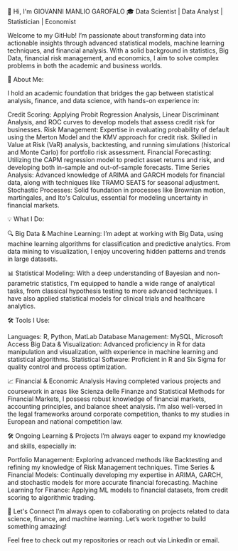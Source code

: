 👋 Hi, I'm GIOVANNI MANLIO GAROFALO
🎓 Data Scientist | Data Analyst | Statistician | Economist

Welcome to my GitHub! I’m passionate about transforming data into actionable insights through advanced statistical models, machine learning techniques, and financial analysis. With a solid background in statistics, Big Data, financial risk management, and economics, I aim to solve complex problems in both the academic and business worlds.

🚀 About Me: 

I hold an academic foundation that bridges the gap between statistical analysis, finance, and data science, with hands-on experience in:

Credit Scoring: Applying Probit Regression Analysis, Linear Discriminant Analysis, and ROC curves to develop models that assess credit risk for businesses.
Risk Management: Expertise in evaluating probability of default using the Merton Model and the KMV approach for credit risk. Skilled in Value at Risk (VaR) analysis, backtesting, and running simulations (historical and Monte Carlo) for portfolio risk assessment.
Financial Forecasting: Utilizing the CAPM regression model to predict asset returns and risk, and developing both in-sample and out-of-sample forecasts.
Time Series Analysis: Advanced knowledge of ARIMA and GARCH models for financial data, along with techniques like TRAMO SEATS for seasonal adjustment.
Stochastic Processes: Solid foundation in processes like Brownian motion, martingales, and Ito's Calculus, essential for modeling uncertainty in financial markets.


💡 What I Do:


🔍 Big Data & Machine Learning: I’m adept at working with Big Data, using machine learning algorithms for classification and predictive analytics. From data mining to visualization, I enjoy uncovering hidden patterns and trends in large datasets.

📊 Statistical Modeling: With a deep understanding of Bayesian and non-parametric statistics, I’m equipped to handle a wide range of analytical tasks, from classical hypothesis testing to more advanced techniques. I have also applied statistical models for clinical trials and healthcare analytics.

🛠️ Tools I Use:

Languages: R, Python, MatLab
Database Management: MySQL, Microsoft Access
Big Data & Visualization: Advanced proficiency in R for data manipulation and visualization, with experience in machine learning and statistical algorithms.
Statistical Software: Proficient in R and Six Sigma for quality control and process optimization.


📈 Financial & Economic Analysis
Having completed various projects and coursework in areas like Scienza delle Finanze and Statistical Methods for Financial Markets, I possess robust knowledge of financial markets, accounting principles, and balance sheet analysis. I’m also well-versed in the legal frameworks around corporate competition, thanks to my studies in European and national competition law.

🛠 Ongoing Learning & Projects
I’m always eager to expand my knowledge and skills, especially in:

Portfolio Management: Exploring advanced methods like Backtesting and refining my knowledge of Risk Management techniques.
Time Series & Financial Models: Continually developing my expertise in ARIMA, GARCH, and stochastic models for more accurate financial forecasting.
Machine Learning for Finance: Applying ML models to financial datasets, from credit scoring to algorithmic trading.


🌱 Let's Connect
I’m always open to collaborating on projects related to data science, finance, and machine learning. Let’s work together to build something amazing!

Feel free to check out my repositories or reach out via LinkedIn or email.
<!---
GM27-GAROFALO/GM27-GAROFALO is a ✨ special ✨ repository because its `README.md` (this file) appears on your GitHub profile.
You can click the Preview link to take a look at your changes.
--->
